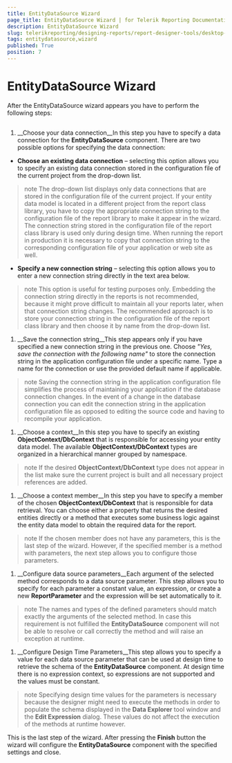 ```yaml
---
title: EntityDataSource Wizard
page_title: EntityDataSource Wizard | for Telerik Reporting Documentation
description: EntityDataSource Wizard
slug: telerikreporting/designing-reports/report-designer-tools/desktop-designers/tools/data-source-wizards/entitydatasource-wizard
tags: entitydatasource,wizard
published: True
position: 7
---
```


# EntityDataSource Wizard



After the EntityDataSource wizard appears you have to perform the following steps:

## 

1. __Choose your data connection__In this step you have to specify a data connection for the __EntityDataSource__ component.               There are two possible options for specifying the data connection:             

* __Choose an existing data connection__ – selecting this option allows you to                   specify an existing data connection stored in the configuration file of the current                   project from the drop-down list.                 

>note The drop-down list displays only data connections that are stored in the configuration file                     of the current project. If your entity data model is located in a different project from the report                     class library, you have to copy the appropriate connection string to the configuration file of the                     report library to make it appear in the wizard.                   The connection string stored in the configuration                     file of the report class library is used only during design time. When running the report in production                     it is necessary to copy that connection string to the corresponding configuration file of your application                     or web site as well.                   


* __Specify a new connection string__ – selecting this option allows you to                   enter a new connection string directly in the text area below.                 

>note This option is useful for testing purposes only. Embedding the connection string directly in the reports                     is not recommended, because it might prove difficult to maintain all your reports later, when that connection                     string changes. The recommended approach is to store your connection string in the configuration file of the                     report class library and then choose it by name from the drop-down list.                   


1. __Save the connection string__This step appears only if you have specified a new connection string in the previous one. Choose *"Yes, save the connection with the following name"* to store the connection string in the application configuration file under a specific name. Type               a name for the connection or use the provided default name if applicable.             

>note Saving the connection string in the application configuration file simplifies the process of maintaining your application                 if the database connection changes. In the event of a change in the database connection you can edit the connection string                 in the application configuration file as opposed to editing the source code and having to recompile your application.               


1. __Choose a context__In this step you have to specify an existing __ObjectContext/DbContext__ that is responsible for accessing your entity               data model. The available __ObjectContext/DbContext__ types are organized in a hierarchical manner grouped by namespace.

>note If the desired  __ObjectContext/DbContext__  type does not appear in the list make sure the current project is built and                 all necessary project references are added.               


1. __Choose a context member__In this step you have to specify a member of the chosen __ObjectContext/DbContext__ that is responsible for data               retrieval. You can choose either a property that returns the desired entities directly or a method that               executes some business logic against the entity data model to obtain the required data for the report.             

>note If the chosen member does not have any parameters, this is the last step of the wizard. However, if                 the specified member is a method with parameters, the next step allows you to configure those parameters.               


1. __Configure data source parameters__Each argument of the selected method corresponds to a data source parameter. This step allows you to               specify for each parameter a constant value, an expression, or create a new __ReportParameter__ and the expression               will be set automatically to it.             

>note The names and types of the defined parameters should match exactly the arguments of the selected method.                 In case this requirement is not fulfilled the  __EntityDataSource__  component will not be able to resolve or call                 correctly the method and will raise an exception at runtime.               


1. __Configure Design Time Parameters__This step allows you to specify a value for each data source parameter that can be used at design time to               retrieve the schema of the __EntityDataSource__ component. At design time there is no expression context, so expressions are not supported and the values must be constant.             

>note Specifying design time values for the parameters is necessary because the designer might need to execute the                 methods in order to populate the schema displayed in the  __Data Explorer__  tool window and the  __Edit Expression__  dialog. These values do not affect the execution of the methods at runtime however.               


This is the last step of the wizard. After pressing the __Finish__ button the wizard will configure the           __EntityDataSource__ component with the specified settings and close.         

